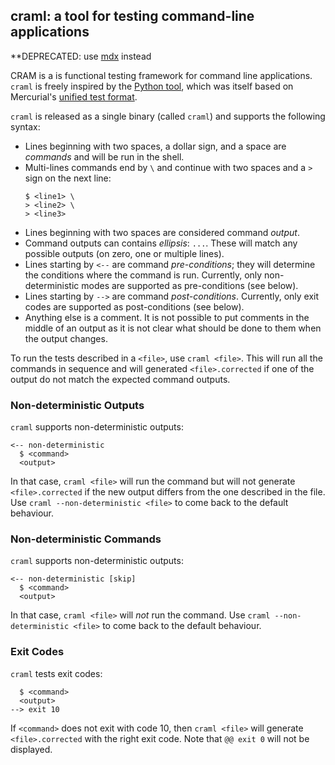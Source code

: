 ## craml: a tool for testing command-line applications

**DEPRECATED: use [mdx](https://github.com/realworldocaml/mdx) instead

CRAM is a is functional testing framework for command line
applications. `craml` is freely inspired by the [Python
tool](https://bitheap.org/cram/), which was itself based on
Mercurial's [unified test
format](https://www.selenic.com/blog/?p=663).

`craml` is released as a single binary (called `craml`) and
supports the following syntax:

- Lines beginning with two spaces, a dollar sign, and a space are
  *commands* and will be run in the shell.
- Multi-lines commands end by `\` and continue with two spaces and
  a `>` sign on the next line:
  ```
  $ <line1> \
  > <line2> \
  > <line3>
  ```
- Lines beginning with two spaces are considered command *output*.
- Command outputs can contains *ellipsis*: `...`. These will
  match any possible outputs (on zero, one or multiple lines).
- Lines starting by `<--` are command *pre-conditions*; they will
  determine the conditions where the command is run. Currently, only
  non-deterministic modes are supported as pre-conditions (see below).
- Lines starting by `-->` are command *post-conditions*. Currently,
  only exit codes are supported as post-conditions (see below).
- Anything else is a comment. It is not possible to put comments
  in the middle of an output as it is not clear what should be done
  to them when the output changes.

To run the tests described in a `<file>`, use `craml <file>`. This will
run all the commands in sequence and will generated `<file>.corrected`
if one of the output do not match the expected command outputs.

### Non-deterministic Outputs

`craml` supports non-deterministic outputs:

```
<-- non-deterministic
  $ <command>
  <output>
```

In that case, `craml <file>` will run the command but will not
generate `<file>.corrected` if the new output differs from the one
described in the file. Use `craml --non-deterministic <file>` to come
back to the default behaviour.

### Non-deterministic Commands

`craml` supports non-deterministic outputs:

```
<-- non-deterministic [skip]
  $ <command>
  <output>
```

In that case, `craml <file>` will *not* run the command. Use `craml
--non-deterministic <file>` to come back to the default behaviour.

### Exit Codes

`craml` tests exit codes:

```
  $ <command>
  <output>
--> exit 10
```

If `<command>` does not exit with code 10, then `craml <file>` will
generate `<file>.corrected` with the right exit code. Note that `@@
exit 0` will not be displayed.

